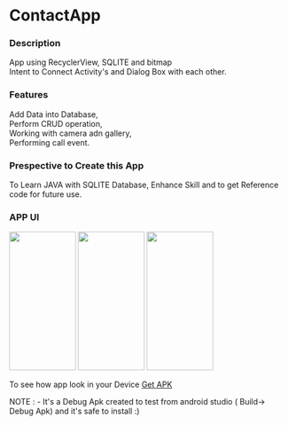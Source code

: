 # ContactApp



<h3>Description</h3>

App using RecyclerView, SQLITE and bitmap<br>
Intent to Connect Activity's and Dialog Box with each other.

<h3>Features</h3>

Add Data into Database,<br>
Perform CRUD operation,<br>
Working with camera adn gallery,<br>
Performing call event.
 
<h3>Prespective to Create this App</h3>

To Learn JAVA with SQLITE Database,
Enhance Skill and to get Reference code for future use.

<h3>APP UI</h3>

<img src="" width="120px" height="250px"/>
<img src="" width="120px" height="250px"/>
<img src="" width="120px" height="250px"/>


To see how app look in your Device <a href="">Get APK</a>

NOTE : - It's a Debug Apk created to test from android studio ( Build-> Debug Apk) and it's safe to install :)
